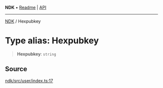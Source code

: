 **NDK** • [Readme](../README.md) \| [API](../globals.md)

***

[NDK](../README.md) / Hexpubkey

# Type alias: Hexpubkey

> **Hexpubkey**: `string`

## Source

[ndk/src/user/index.ts:17](https://github.com/nostr-dev-kit/ndk/blob/d04eef3/ndk/src/user/index.ts#L17)
